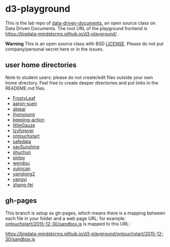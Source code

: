 # d3-playground

This is the lab repo of [data-driven-documents](https://github.com/bigdata-mindstorms/data-driven-documents), an open source class on Data Driven Documents. The root URL of the playground frontend is https://bigdata-mindstorms.github.io/d3-playground/ .

**Warning**
This is an open source class with BSD [LICENSE](LICENSE). Please do not put company/personal secret here or in the issues.


## user home directories

Note to student users: please do not create/edit files outside your own home directory. Feel free to create deeper directories and put links in the READEME.md files.

- [FrostyLeaf](FrostyLeaf)
- [aaron-suen](aaron-suen)
- [alpeai](alpeai)
- [jhonyoung](jhonyoung)
- [keeping-action](keeping-action)
- [littleGauze](littleGauze)
- [lzyforever](lzyforever)
- [ontouchstart](ontouchstart)
- [safedata](safedata)
- [saySunshine](saySunshine)	
- [shuchun](shuchun)
- [sinlov](sinlov)
- [wendou](wendou)
- [xujincan](xujincan)
- [yanglong2](yanglong2)
- [yangyi](yangyi)
- [zhang-fei](zhang-fei)


## gh-pages

This branch is setup as gh-pages, which means there is a mapping between each file in your folder and a web page URL: for example:
[ontouchstart/2015-12-30/sandbox.js](ontouchstart/2015-12-30/sandbox.js) is mapped to this URL:

https://bigdata-mindstorms.github.io/d3-playground/ontouchstart/2015-12-30/sandbox.js
